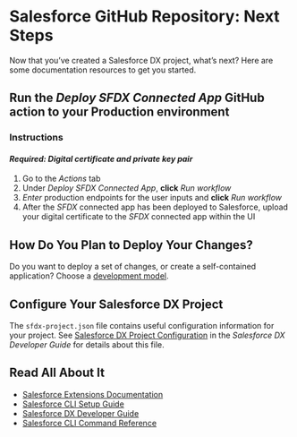 # Salesforce GitHub Repository: Next Steps

Now that you’ve created a Salesforce DX project, what’s next? Here are some documentation resources to get you started.

## Run the *Deploy SFDX Connected App* GitHub action to your Production environment

### Instructions
#### ***Required: Digital certificate and private key pair***
1. Go to the *Actions* tab
2. Under *Deploy SFDX Connected App*, **click** *Run workflow*
3. *Enter* production endpoints for the user inputs and **click** *Run workflow*
4. After the *SFDX* connected app has been deployed to Salesforce, upload your digital certificate to the *SFDX* connected app within the UI

## How Do You Plan to Deploy Your Changes?

Do you want to deploy a set of changes, or create a self-contained application? Choose a [development model](https://developer.salesforce.com/tools/vscode/en/user-guide/development-models).

## Configure Your Salesforce DX Project

The `sfdx-project.json` file contains useful configuration information for your project. See [Salesforce DX Project Configuration](https://developer.salesforce.com/docs/atlas.en-us.sfdx_dev.meta/sfdx_dev/sfdx_dev_ws_config.htm) in the _Salesforce DX Developer Guide_ for details about this file.

## Read All About It

- [Salesforce Extensions Documentation](https://developer.salesforce.com/tools/vscode/)
- [Salesforce CLI Setup Guide](https://developer.salesforce.com/docs/atlas.en-us.sfdx_setup.meta/sfdx_setup/sfdx_setup_intro.htm)
- [Salesforce DX Developer Guide](https://developer.salesforce.com/docs/atlas.en-us.sfdx_dev.meta/sfdx_dev/sfdx_dev_intro.htm)
- [Salesforce CLI Command Reference](https://developer.salesforce.com/docs/atlas.en-us.sfdx_cli_reference.meta/sfdx_cli_reference/cli_reference.htm)
